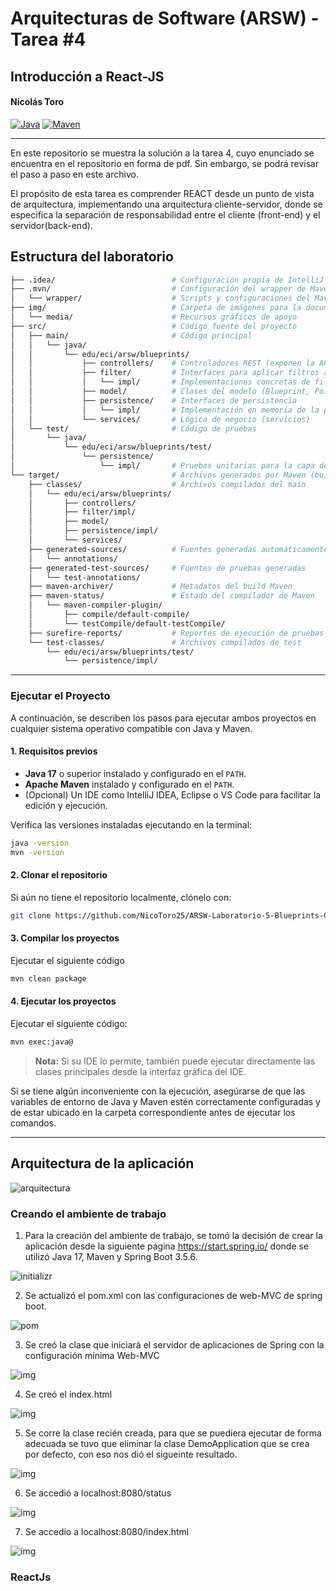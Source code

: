 # Arquitecturas de Software (ARSW) - Tarea #4

## Introducción a React-JS

#### Nicolás Toro

[![Java](https://img.shields.io/badge/Java-17%2B-blue.svg)](https://www.oracle.com/java/)
[![Maven](https://img.shields.io/badge/Maven-Build-brightgreen.svg)](https://maven.apache.org/)

---

En este repositorio se muestra la solución a la tarea 4, cuyo enunciado se encuentra en el repositorio en forma de pdf.
Sin embargo, se podrá revisar el paso a paso en este archivo.

El propósito de esta tarea es comprender REACT desde un punto de vista de arquitectura, implementando una arquitectura
cliente-servidor, donde se especifica la separación de responsabilidad entre el cliente (front-end) y el servidor(back-end).


## Estructura del laboratorio

```bash
├── .idea/                          # Configuración propia de IntelliJ IDEA
├── .mvn/                           # Configuración del wrapper de Maven
│   └── wrapper/                    # Scripts y configuraciones del Maven Wrapper
├── img/                            # Carpeta de imágenes para la documentación
│   └── media/                      # Recursos gráficos de apoyo
├── src/                            # Código fuente del proyecto
│   ├── main/                       # Código principal
│   │   └── java/                   
│   │       └── edu/eci/arsw/blueprints/
│   │           ├── controllers/    # Controladores REST (exponen la API)
│   │           ├── filter/         # Interfaces para aplicar filtros a planos
│   │           │   └── impl/       # Implementaciones concretas de filtros
│   │           ├── model/          # Clases del modelo (Blueprint, Point, etc.)
│   │           ├── persistence/    # Interfaces de persistencia
│   │           │   └── impl/       # Implementación en memoria de la persistencia
│   │           └── services/       # Lógica de negocio (servicios)
│   └── test/                       # Código de pruebas
│       └── java/
│           └── edu/eci/arsw/blueprints/test/
│               └── persistence/
│                   └── impl/       # Pruebas unitarias para la capa de persistencia
└── target/                         # Archivos generados por Maven (build)
    ├── classes/                    # Archivos compilados del main
    │   └── edu/eci/arsw/blueprints/
    │       ├── controllers/        
    │       ├── filter/impl/
    │       ├── model/
    │       ├── persistence/impl/
    │       └── services/
    ├── generated-sources/          # Fuentes generadas automáticamente
    │   └── annotations/
    ├── generated-test-sources/     # Fuentes de pruebas generadas
    │   └── test-annotations/
    ├── maven-archiver/             # Metadatos del build Maven
    ├── maven-status/               # Estado del compilador de Maven
    │   └── maven-compiler-plugin/
    │       ├── compile/default-compile/
    │       └── testCompile/default-testCompile/
    ├── surefire-reports/           # Reportes de ejecución de pruebas
    └── test-classes/               # Archivos compilados de test
        └── edu/eci/arsw/blueprints/test/
            └── persistence/impl/

```
---

### Ejecutar el Proyecto

A continuación, se describen los pasos para ejecutar ambos proyectos en cualquier sistema operativo compatible con Java y Maven.

#### 1. Requisitos previos

- **Java 17** o superior instalado y configurado en el `PATH`.
- **Apache Maven** instalado y configurado en el `PATH`.
- (Opcional) Un IDE como IntelliJ IDEA, Eclipse o VS Code para facilitar la edición y ejecución.

Verifica las versiones instaladas ejecutando en la terminal:

```bash
java -version
mvn -version
```

#### 2. Clonar el repositorio

Si aún no tiene el repositorio localmente, clónelo con:

```bash
git clone https://github.com/NicoToro25/ARSW-Laboratorio-5-Blueprints-CSS-JS.git
```

#### 3. Compilar los proyectos

Ejecutar el siguiente código

```bash
mvn clean package
```

#### 4. Ejecutar los proyectos

Ejecutar el siguiente código:

```bash
mvn exec:java@
```

> **Nota:** Si su IDE lo permite, también puede ejecutar directamente las clases principales desde la interfaz gráfica del IDE.

Si se tiene algún inconveniente con la ejecución, asegúrarse de que las variables de entorno de Java y Maven estén correctamente configuradas y de estar ubicado en la carpeta correspondiente antes de ejecutar los comandos.


---

## Arquitectura de la aplicación


![arquitectura](img/arquitectura.png)

### Creando el ambiente de trabajo

1. Para la creación del ambiente de trabajo, se tomó la decisión de crear la aplicación desde la siguiente página 
https://start.spring.io/ donde se utilizó Java 17, Maven y Spring Boot 3.5.6.

![initializr](img/initializr.png)

2. Se actualizó el pom.xml con las configuraciones de web-MVC de spring boot.

![pom](img/pom.png)

3. Se creó la clase que iniciará el servidor de aplicaciones de Spring con la configuración mínima Web-MVC

![img](img/WebSiteController.png)

4. Se creó el index.html

![img](img/index.png)

5. Se corre la clase recién creada, para que se puediera ejecutar de forma adecuada se tuvo que eliminar la clase DemoApplication
que se crea por defecto, con eso nos dió el sigueinte resultado.

![img](img/programaCorriendo.png)

6. Se accedió a localhost:8080/status

![img](img/Funcionando.png)

7. Se accedio a localhost:8080/index.html

![img](img/localhostIndex.png)

### ReactJs
